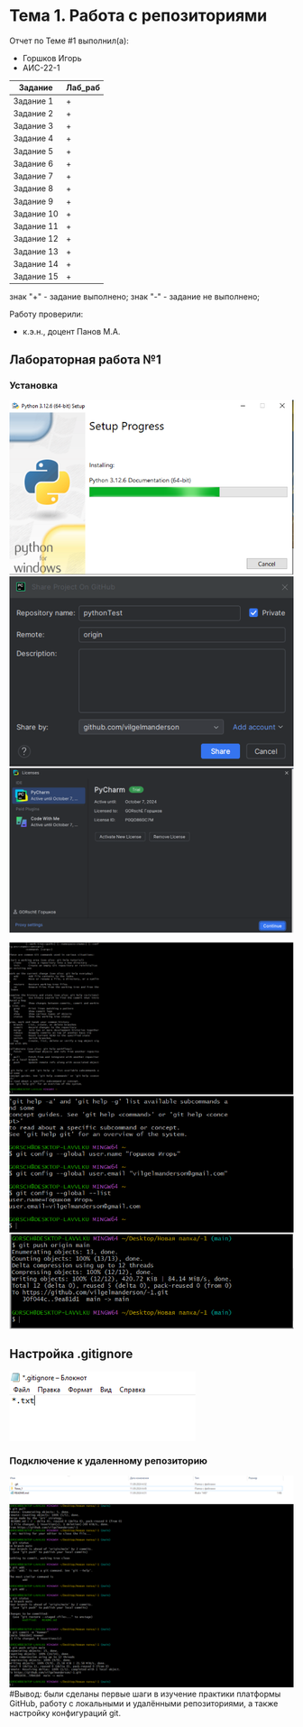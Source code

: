 # Тема 1. Работа с репозиториями
Отчет по Теме #1 выполнил(а):
- Горшков Игорь
- АИС-22-1

| Задание | Лаб_раб |
| ------ | ------ |
| Задание 1 | + |
| Задание 2 | + |
| Задание 3 | + |
| Задание 4 | + |
| Задание 5 | + |
| Задание 6 | + |
| Задание 7 | + |
| Задание 8 | + |
| Задание 9 | + |
| Задание 10 | + |
| Задание 11 | + |
| Задание 12 | + |
| Задание 13 | + |
| Задание 14 | + |
| Задание 15 | + |

знак "+" - задание выполнено; знак "-" - задание не выполнено;

Работу проверили:
- к.э.н., доцент Панов М.А.

## Лабораторная работа №1
### Установка
![alt text](https://github.com/vilgelmanderson/-1/blob/main/Тема_1/1мок.PNG)
![alt text](https://github.com/vilgelmanderson/-1/blob/main/Тема_1/%3Bkl%3Bk%3Bj.PNG)
![alt text](https://github.com/vilgelmanderson/-1/blob/main/Тема_1/adafsdf.PNG)

![alt text](https://github.com/vilgelmanderson/-1/blob/main/Тема_1/sdfdfwest.PNG)
![alt text](https://github.com/vilgelmanderson/-1/blob/main/Тема_1/weeryeryy.PNG)
![alt text](https://github.com/vilgelmanderson/-1/blob/main/Тема_1/Отправил%20репозиторий.PNG)
## Настройка .gitignore
![alt text](https://github.com/vilgelmanderson/-1/blob/main/Тема_1/Игнор.PNG)
### Подключение к удаленному репозиторию
![alt text](https://github.com/vilgelmanderson/-1/blob/main/Тема_1/Удалённый%20репозиторий.PNG)
![alt text](https://github.com/vilgelmanderson/-1/blob/main/Тема_1/что%20то%20подключили.PNG)
#Вывод: были сделаны первые шаги в изучение практики платформы GitHub, работу с локальными и удалёнными репозиториями, а также настройку конфигураций git.
